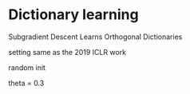 # Dictionary learning

Subgradient Descent Learns Orthogonal Dictionaries

setting same as the 2019 ICLR work

random init

theta = 0.3